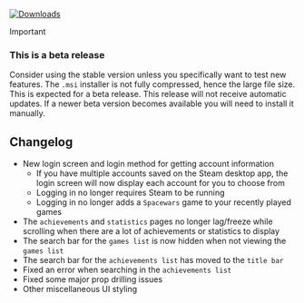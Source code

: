[![Downloads](https://img.shields.io/github/downloads/zevnda/steam-game-idler/1.6.0-beta.2/total?style=for-the-badge&logo=github&color=137eb5)](https://github.com/zevnda/steam-game-idler/releases/download/1.6.0-beta.2/Steam.Game.Idler_1.6.0.2_x64_en-US.msi)

> [!Important]
> ### This is a beta release
> Consider using the stable version unless you specifically want to test new features.
> The `.msi` installer is not fully compressed, hence the large file size. This is expected for a beta release.
> This release will not receive automatic updates. If a newer beta version becomes available you will need to install it manually.

## Changelog
- New login screen and login method for getting account information
  - If you have multiple accounts saved on the Steam desktop app, the login screen will now display each account for you to choose from
  - Logging in no longer requires Steam to be running
  - Logging in no longer adds a `Spacewars` game to your recently played games
- The `achievements` and `statistics` pages no longer lag/freeze while scrolling when there are a lot of achievements or statistics to display
- The search bar for the `games list` is now hidden when not viewing the `games list`
- The search bar for the `achievements list` has moved to the `title bar`
- Fixed an error when searching in the `achievements list`
- Fixed some major prop drilling issues
- Other miscellaneous UI styling 